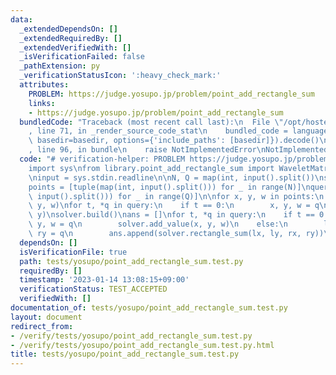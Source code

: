 ```yaml
---
data:
  _extendedDependsOn: []
  _extendedRequiredBy: []
  _extendedVerifiedWith: []
  _isVerificationFailed: false
  _pathExtension: py
  _verificationStatusIcon: ':heavy_check_mark:'
  attributes:
    PROBLEM: https://judge.yosupo.jp/problem/point_add_rectangle_sum
    links:
    - https://judge.yosupo.jp/problem/point_add_rectangle_sum
  bundledCode: "Traceback (most recent call last):\n  File \"/opt/hostedtoolcache/PyPy/3.7.13/x64/site-packages/onlinejudge_verify/documentation/build.py\"\
    , line 71, in _render_source_code_stat\n    bundled_code = language.bundle(stat.path,\
    \ basedir=basedir, options={'include_paths': [basedir]}).decode()\n  File \"/opt/hostedtoolcache/PyPy/3.7.13/x64/site-packages/onlinejudge_verify/languages/python.py\"\
    , line 96, in bundle\n    raise NotImplementedError\nNotImplementedError\n"
  code: "# verification-helper: PROBLEM https://judge.yosupo.jp/problem/point_add_rectangle_sum\n\
    import sys\nfrom library.point_add_rectangle_sum import WaveletMatrixPointAddRectangleSum\n\
    \ninput = sys.stdin.readline\n\nN, Q = map(int, input().split())\nsolver = WaveletMatrixPointAddRectangleSum()\n\
    points = [tuple(map(int, input().split())) for _ in range(N)]\nquery = [tuple(map(int,\
    \ input().split())) for _ in range(Q)]\n\nfor x, y, w in points:\n    solver.add_point(x,\
    \ y, w)\nfor t, *q in query:\n    if t == 0:\n        x, y, w = q\n        solver.add_point(x,\
    \ y)\nsolver.build()\nans = []\nfor t, *q in query:\n    if t == 0:\n        x,\
    \ y, w = q\n        solver.add_value(x, y, w)\n    else:\n        lx, ly, rx,\
    \ ry = q\n        ans.append(solver.rectangle_sum(lx, ly, rx, ry))\nprint(*ans)\n"
  dependsOn: []
  isVerificationFile: true
  path: tests/yosupo/point_add_rectangle_sum.test.py
  requiredBy: []
  timestamp: '2023-01-14 13:08:15+09:00'
  verificationStatus: TEST_ACCEPTED
  verifiedWith: []
documentation_of: tests/yosupo/point_add_rectangle_sum.test.py
layout: document
redirect_from:
- /verify/tests/yosupo/point_add_rectangle_sum.test.py
- /verify/tests/yosupo/point_add_rectangle_sum.test.py.html
title: tests/yosupo/point_add_rectangle_sum.test.py
---
```

